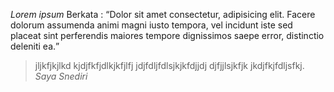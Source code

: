<!DOCTYPE html>
<html lang="en">
<head>
    <meta charset="UTF-8">
    <meta name="viewport" content="width=device-width, initial-scale=1.0">
    <title>Kutipan</title>
</head>
<body>
    <p>
        <cite>Lorem ipsum</cite> Berkata : <q>Dolor sit amet consectetur, adipisicing elit. Facere dolorum assumenda animi magni iusto tempora, vel incidunt iste sed placeat sint perferendis maiores tempore dignissimos saepe error, distinctio deleniti ea.</q>
        </p>
        <blockquote>
        jljkfjkjlkd kjdjfkfjdlkjkfjlfj jdjfdljfdlsjkjkfdjjdj djfjjlsjkfjk jkdjfkjfdljsfkj.
        <Cite>Saya Snediri</Cite>
        </blockquote>
    
</body>
</html>
